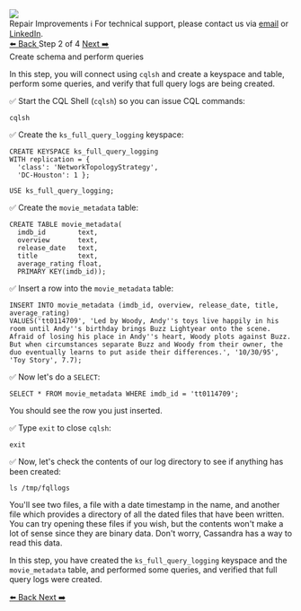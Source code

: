 <!-- TOP -->
<div class="top">
  <img src="https://datastax-academy.github.io/katapod-shared-assets/images/ds-academy-logo.svg" />
  <div class="scenario-title-section">
    <span class="scenario-title">Repair Improvements</span>
    <span class="scenario-subtitle">ℹ️ For technical support, please contact us via <a href="mailto:aleksandr.volochnev@datastax.com">email</a> or <a href="https://dtsx.io/aleks">LinkedIn</a>.</span> 
  </div>
</div>

<!-- NAVIGATION -->
<div id="navigation-top" class="navigation-top">
 <a href='command:katapod.loadPage?[{"step":"step1"}]'
   class="btn btn-dark navigation-top-left">⬅️ Back
 </a>
<span class="step-count"> Step 2 of 4</span>
 <a href='command:katapod.loadPage?[{"step":"step3"}]' 
    class="btn btn-dark navigation-top-right">Next ➡️
  </a>
</div>

<!-- CONTENT -->

<div class="step-title">Create schema and perform queries</div>

In this step, you will connect using `cqlsh` and create a keyspace and table, perform some queries, and verify that full query logs are being created.

✅ Start the CQL Shell (`cqlsh`) so you can issue CQL commands:
```
cqlsh
```

✅ Create the `ks_full_query_logging` keyspace:
```
CREATE KEYSPACE ks_full_query_logging
WITH replication = {
  'class': 'NetworkTopologyStrategy', 
  'DC-Houston': 1 };

USE ks_full_query_logging;
```

✅ Create the `movie_metadata` table:
```
CREATE TABLE movie_metadata(
  imdb_id        text,
  overview       text,
  release_date   text,
  title          text,
  average_rating float,
  PRIMARY KEY(imdb_id));
```

✅ Insert a row into the `movie_metadata` table:
```
INSERT INTO movie_metadata (imdb_id, overview, release_date, title, average_rating) 
VALUES('tt0114709', 'Led by Woody, Andy''s toys live happily in his room until Andy''s birthday brings Buzz Lightyear onto the scene. Afraid of losing his place in Andy''s heart, Woody plots against Buzz. But when circumstances separate Buzz and Woody from their owner, the duo eventually learns to put aside their differences.', '10/30/95', 'Toy Story', 7.7);
```

✅ Now let's do a `SELECT`:
```
SELECT * FROM movie_metadata WHERE imdb_id = 'tt0114709';
```

You should see the row you just inserted.

✅ Type `exit` to close `cqlsh`:
```
exit
```

✅ Now, let's check the contents of our log directory to see if anything has been created:
```
ls /tmp/fqllogs
```

You'll see two files, a file with a date timestamp in the name, and another file which provides a directory of all the dated files that have been written. You can try opening these files if you wish, but the contents won't make a lot of sense since they are binary data. Don't worry, Cassandra has a way to read this data.

In this step, you have created the `ks_full_query_logging` keyspace and the `movie_metadata` table, and performed some queries, and verified that full query logs were created.

<!-- NAVIGATION -->
<div id="navigation-bottom" class="navigation-bottom">
 <a href='command:katapod.loadPage?[{"step":"step1"}]'
   class="btn btn-dark navigation-bottom-left">⬅️ Back
 </a>
 <a href='command:katapod.loadPage?[{"step":"step3"}]'
    class="btn btn-dark navigation-bottom-right">Next ➡️
  </a>
</div>
